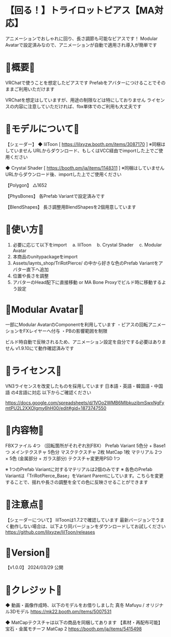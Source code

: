 # 【回る！】トライロットピアス【MA対応】
アニメーションでおしゃれに回り、長さ調節も可能なピアスです！
Modular Avatarで設定済みなので、アニメーションが自動で適用され導入が簡単です

# 💎概要💎
VRChatで使うことを想定したピアスです
Prefabをアバターにつけることでそのままご利用いただけます

VRChatを想定はしていますが、用途の制限などは特にしておりません
ライセンスの内容に注意していただければ、fbx単体でのご利用も大丈夫です

# 💎モデルについて💎
【シェーダー】
◆ lilToon [ https://lilxyzw.booth.pm/items/3087170 ]
※同梱はしていません
URLからダウンロード、もしくはVCC経由でimportした上でご使用ください

◆ Crystal Shader [ https://booth.pm/ja/items/1148311 ]
※同梱はしていません
URLからダウンロード後、importした上でご使用ください

【Polygon】
△1652

【PhysBones】
各Prefab Variantで設定済みです

【BlendShapes】
長さ調整用BlendShapesを2個用意しています

# 💎使い方💎
1. 必要に応じて以下をimport
　a. lilToon
　b. Crystal Shader
　c. Modular Avatar
2. 本商品のunitypackageをimport
3. Assets/laynts_shop/TriRotPierce/ の中から好きな色のPrefab Variantをアバター直下へ追加
4. 位置や長さを調整
5. アバターのHead配下に直接移動 or MA Bone Proxyでビルド時に移動するよう設定

# 💎Modular Avatar💎
一部にModular AvatarのComponentを利用しています
・ピアスの回転アニメーションをFXレイヤーへ付与
・PBの影響範囲を制限

ビルド時自動で反映されるため、アニメーション設定を自分でする必要はありません
v1.9.10にて動作確認済みです

# 💎ライセンス💎
VN3ライセンスを改変したものを採用しています
日本語・英語・韓国語・中国語 の4言語に対応
以下からご確認ください

https://docs.google.com/spreadsheets/d/1VOo2WMB6MIbkuzibmSwxNgFymtPU2L2XXOIgmy6hH00/edit#gid=1873747550

# 💎内容物💎
FBXファイル 4つ （回転箇所がそれぞれ別FBX）
Prefab Variant 5色分 + Base1つ
メインテクスチャ 5色分
マスクテクスチャ 2枚
MatCap 1枚
マテリアル 2つ × 5色 (金属部分 + ガラス部分)
テクスチャ変更用PSD 1つ

※ 1つのPrefab Variantに対するマテリアルは2個のみです
※ 各色のPrefab Variantは「TriRotPierce_Base」をVariant Parentにしています。こちらを変更することで、揺れや長さの調整を全ての色に反映させることができます

# 💎注意点💎
【シェーダーについて】
lilToonは1.7.2で確認しています
最新バージョンでうまく動作しない場合は、以下より同バージョンをダウンロードしてお試しください
https://github.com/lilxyzw/lilToon/releases

# 💎Version💎
【v1.0.0】 2024/03/29
公開

# 💎クレジット💎
◆ 動画・画像作成時、以下のモデルをお借りしました
真冬 Mafuyu / オリジナル3Dモデル
https://mk22.booth.pm/items/5007531

◆ MatCapテクスチャは以下の商品を同梱してあります
【素材・再配布可能】宝石・金属モチーフ MatCap 2
https://booth.pm/ja/items/5415498
